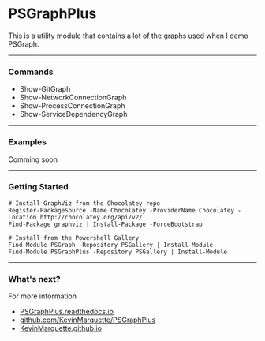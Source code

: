 # PSGraphPlus

This is a utility module that contains a lot of the graphs used when I demo PSGraph.

---

### Commands

* Show-GitGraph
* Show-NetworkConnectionGraph
* Show-ProcessConnectionGraph
* Show-ServiceDependencyGraph

---

### Examples

Comming soon

---

### Getting Started

    # Install GraphViz from the Chocolatey repo
    Register-PackageSource -Name Chocolatey -ProviderName Chocolatey -Location http://chocolatey.org/api/v2/
    Find-Package graphviz | Install-Package -ForceBootstrap

    # Install from the Powershell Gallery
    Find-Module PSGraph -Repository PSGallery | Install-Module
    Find-Module PSGraphPlus -Repository PSGallery | Install-Module

---

### What's next?

For more information

* [PSGraphPlus.readthedocs.io](http://PSGraphPlus.readthedocs.io)
* [github.com/KevinMarquette/PSGraphPlus](https://github.com/KevinMarquette/PSGraphPlus)
* [KevinMarquette.github.io](https://KevinMarquette.github.io)
